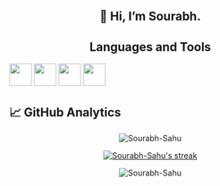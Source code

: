 <h2 align="center">
  👋 Hi, I’m Sourabh.
</h2>
<!---
Sourabh-Sahu/Sourabh-Sahu is a ✨ special ✨ repository because its `README.md` (this file) appears on your GitHub profile.
You can click the Preview link to take a look at your changes.
--->

<!--Languages and tools-->

<h2 align="center">  Languages and Tools</h2>  

<p align="left">
  
  <img width="40px" src="https://cdn.jsdelivr.net/gh/devicons/devicon/icons/windows8/windows8-original.svg" /> 
  <img width="40px" src="https://cdn.jsdelivr.net/gh/devicons/devicon/icons/linux/linux-original.svg" />
  <img width="40px" src="https://cdn.jsdelivr.net/gh/devicons/devicon/icons/bash/bash-original.svg" />
  <img width="40px" src="https://cdn.jsdelivr.net/gh/devicons/devicon/icons/vscode/vscode-original.svg" />
</p>

## &#x1f4c8; GitHub Analytics

<p align="center">
  <img src="https://github-readme-stats.vercel.app/api?username=Sourabh-Sahu&show_icons=true&theme=tokyonight" alt="Sourabh-Sahu" />
</p>

<p align="center">
  <a href="https://github.com/Sourabh-Sahu/github-readme-streak-stats">
    <img title="🔥 Get streak stats for your profile at git.io/streak-stats" alt="Sourabh-Sahu's streak" src="https://github-readme-streak-stats.herokuapp.com/?user=Sourabh-Sahu&theme=monokai-metallian&hide_border=true">
  </a>
</p>

<p align="center">    
  <img src="https://github-readme-stats.vercel.app/api/top-langs/?username=Sourabh-Sahu&layout=compact&theme=tokyonight" alt="Sourabh-Sahu" />
</p>

